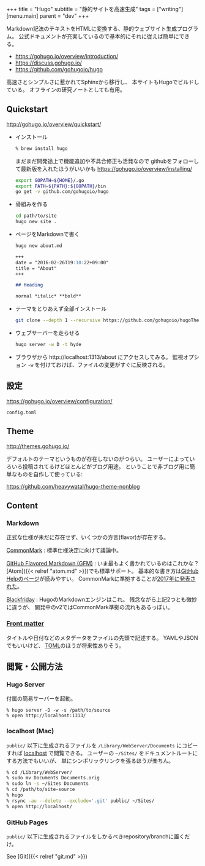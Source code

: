 +++
title = "Hugo"
subtitle =  "静的サイトを高速生成"
tags = ["writing"]
[menu.main]
  parent = "dev"
+++

Markdown記法のテキストをHTMLに変換する、静的ウェブサイト生成プログラム。
公式ドキュメントが充実しているので基本的にそれに従えば簡単にできる。

- https://gohugo.io/overview/introduction/
- https://discuss.gohugo.io/
- https://github.com/gohugoio/hugo

高速さとシンプルさに惹かれてSphinxから移行し、
本サイトもHugoでビルドしている。
オフラインの研究ノートとしても有用。

## Quickstart

http://gohugo.io/overview/quickstart/

* インストール
    ```sh
    % brew install hugo
    ```
  まだまだ開発途上で機能追加や不具合修正も活発なので
  githubをフォローして最新版を入れたほうがいいかも
  https://gohugo.io/overview/installing/
    ```sh
    export GOPATH=${HOME}/.go
    export PATH=${PATH}:${GOPATH}/bin
    go get -v github.com/gohugoio/hugo
    ```

* 骨組みを作る
    ```sh
    cd path/to/site
    hugo new site .
    ```

* ページをMarkdownで書く
    ```sh
    hugo new about.md
    ```

    ```markdown
    +++
    date = "2016-02-26T19:10:22+09:00"
    title = "About"
    +++

    ## Heading

    normal *italic* **bold**
    ```

* テーマをとりあえず全部インストール
    ```sh
    git clone --depth 1 --recursive https://github.com/gohugoio/hugoThemes.git themes
    ```

* ウェブサーバーを走らせる
    ```sh
    hugo server -w D -t hyde
    ```

* ブラウザから http://localhost:1313/about にアクセスしてみる。
  監視オプション `-w` を付けておけば、ファイルの変更がすぐに反映される。


## 設定

https://gohugo.io/overview/configuration/

`config.toml`

## Theme

http://themes.gohugo.io/

デフォルトのテーマというものが存在しないのがつらい。
ユーザーによっていろいろ投稿されてるけどほとんどがブログ用途。
ということで非ブログ用に簡単なものを自作して使っている:

https://github.com/heavywatal/hugo-theme-nonblog

## Content

### Markdown

正式な仕様が未だに存在せず、いくつかの方言(flavor)が存在する。

[CommonMark](http://spec.commonmark.org/)
: 標準仕様決定に向けて議論中。

[GitHub Flavored Markdown (GFM)](https://github.github.com/gfm/)
: いま最もよく書かれているのはこれかな？
  [Atom]({{< relref "atom.md" >}})でも標準サポート。
  基本的な書き方は[GitHub Helpのページ](https://help.github.com/articles/basic-writing-and-formatting-syntax/)が読みやすい。
  CommonMarkに準拠することが[2017年に発表された](https://githubengineering.com/a-formal-spec-for-github-markdown/)。

[Blackfriday](https://github.com/russross/blackfriday)
: HugoのMarkdownエンジンはこれ。
  残念ながら上記2つとも微妙に違うが、
  開発中のv2ではCommonMark準拠の流れもあるっぽい。


### [Front matter](https://gohugo.io/content/front-matter/)

タイトルや日付などのメタデータをファイルの先頭で記述する。
YAMLやJSONでもいいけど、
[TOML](https://github.com/toml-lang/toml)のほうが将来性ありそう。

## 閲覧・公開方法

### Hugo Server

付属の簡易サーバーを起動。
```
% hugo server -D -w -s /path/to/source
% open http://localhost:1313/
```

### localhost (Mac)

`public/` 以下に生成されるファイルを
`/Library/WebServer/Documents` にコピーすれば
[localhost](http://localhost) で閲覧できる。
ユーザーの `~/Sites/` をドキュメントルートにする方法でもいいが、
単にシンボリックリンクを張るほうが楽ちん。

```sh
% cd /Library/WebServer/
% sudo mv Documents Documents.orig
% sudo ln -s ~/Sites Documents
% cd /path/to/site-source
% hugo
% rsync -au --delete --exclude='.git' public/ ~/Sites/
% open http://localhost/
```

### GitHub Pages

`public/` 以下に生成されるファイルをしかるべきrepository/branchに置くだけ。

See [Git]({{< relref "git.md" >}})
